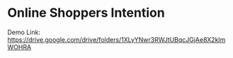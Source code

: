 # Online Shoppers Intention
Demo Link: https://drive.google.com/drive/folders/1XLyYNwr3RWJtUBqcJGjAe8X2klmWOHRA
